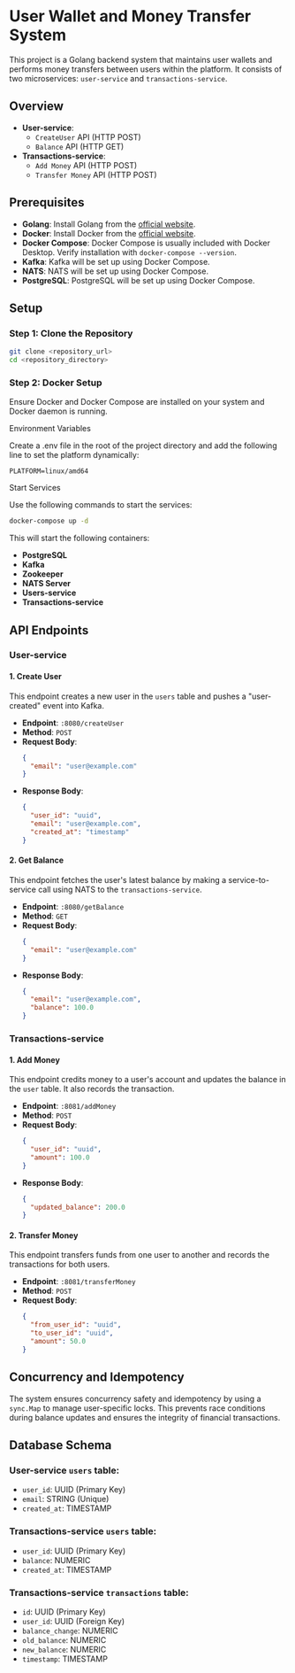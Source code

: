 # User Wallet and Money Transfer System

This project is a Golang backend system that maintains user wallets and performs money transfers between users within the platform. It consists of two microservices: `user-service` and `transactions-service`.

## Overview

- **User-service**:
    - `CreateUser` API (HTTP POST)
    - `Balance` API (HTTP GET)
- **Transactions-service**:
    - `Add Money` API (HTTP POST)
    - `Transfer Money` API (HTTP POST)

## Prerequisites

- **Golang**: Install Golang from the [official website](https://golang.org/dl/).
- **Docker**: Install Docker from the [official website](https://www.docker.com/products/docker-desktop).
- **Docker Compose**: Docker Compose is usually included with Docker Desktop. Verify installation with `docker-compose --version`.
- **Kafka**: Kafka will be set up using Docker Compose.
- **NATS**: NATS will be set up using Docker Compose.
- **PostgreSQL**: PostgreSQL will be set up using Docker Compose.

## Setup

### Step 1: Clone the Repository

```bash
git clone <repository_url>
cd <repository_directory>
```

### Step 2: Docker Setup
Ensure Docker and Docker Compose are installed on your system and Docker daemon is running.

Environment Variables

Create a .env file in the root of the project directory and add the following line to set the platform dynamically:
```env
PLATFORM=linux/amd64
```
Start Services

Use the following commands to start the services:
```bash
docker-compose up -d
```
This will start the following containers:

- **PostgreSQL**
- **Kafka**
- **Zookeeper**
- **NATS Server**
- **Users-service**
- **Transactions-service**


## API Endpoints

### User-service

#### 1. Create User
This endpoint creates a new user in the `users` table and pushes a "user-created" event into Kafka.
- **Endpoint**: `:8080/createUser`
- **Method**: `POST`
- **Request Body**:
  ```json
  {
    "email": "user@example.com"
  }
  ```
- **Response Body**:
  ```json
  {
    "user_id": "uuid",
    "email": "user@example.com",
    "created_at": "timestamp"
  }
  ```

#### 2. Get Balance
This endpoint fetches the user's latest balance by making a service-to-service call using NATS to the `transactions-service`.
- **Endpoint**: `:8080/getBalance`
- **Method**: `GET`
- **Request Body**:
  ```json
  {
    "email": "user@example.com"
  }
  ```
- **Response Body**:
  ```json
  {
    "email": "user@example.com",
    "balance": 100.0
  }
  ```


### Transactions-service

#### 1. Add Money
This endpoint credits money to a user's account and updates the balance in the `user` table. It also records the transaction.
- **Endpoint**: `:8081/addMoney`
- **Method**: `POST`
- **Request Body**:
  ```json
  {
    "user_id": "uuid",
    "amount": 100.0
  }
  ```
- **Response Body**:
  ```json
  {
    "updated_balance": 200.0
  }
  ```


#### 2. Transfer Money
This endpoint transfers funds from one user to another and records the transactions for both users.
- **Endpoint**: `:8081/transferMoney`
- **Method**: `POST`
- **Request Body**:
  ```json
  {
    "from_user_id": "uuid",
    "to_user_id": "uuid",
    "amount": 50.0
  }
  ```

## Concurrency and Idempotency

The system ensures concurrency safety and idempotency by using a `sync.Map` to manage user-specific locks. This prevents race conditions during balance updates and ensures the integrity of financial transactions.

## Database Schema

### User-service `users` table:
- `user_id`: UUID (Primary Key)
- `email`: STRING (Unique)
- `created_at`: TIMESTAMP

### Transactions-service `users` table:
- `user_id`: UUID (Primary Key)
- `balance`: NUMERIC
- `created_at`: TIMESTAMP

### Transactions-service `transactions` table:
- `id`: UUID (Primary Key)
- `user_id`: UUID (Foreign Key)
- `balance_change`: NUMERIC
- `old_balance`: NUMERIC
- `new_balance`: NUMERIC
- `timestamp`: TIMESTAMP

